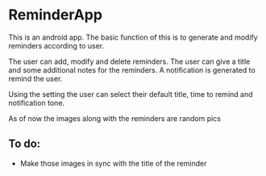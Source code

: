 # ReminderApp
This is an android app. The basic function of this is to generate and modify reminders according to user.

The user can add, modify and delete reminders.
The user can give a title and some additional notes for the reminders.
A notification is generated to remind the user.

Using the setting the user can select their default title, time to remind and notification tone.

As of now the images along with the reminders are random pics

## To do: ##
* Make those images in sync with the title of the reminder
